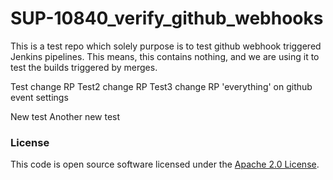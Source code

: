
# SUP-10840_verify_github_webhooks



This is a test repo which solely purpose is to test github webhook triggered Jenkins pipelines.
This means, this contains nothing, and we are using it to test the builds triggered by merges.

Test change RP
Test2 change RP
Test3 change RP 'everything' on github event settings

New test
Another new test
### License

This code is open source software licensed under the [Apache 2.0 License]("http://www.apache.org/licenses/LICENSE-2.0.html").
